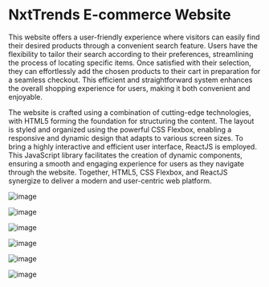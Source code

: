 # NxtTrends E-commerce Website

This website offers a user-friendly experience where visitors can easily find their desired products through a convenient search feature. Users have the flexibility to tailor their search according to their preferences, streamlining the process of locating specific items. Once satisfied with their selection, they can effortlessly add the chosen products to their cart in preparation for a seamless checkout. This efficient and straightforward system enhances the overall shopping experience for users, making it both convenient and enjoyable.

The website is crafted using a combination of cutting-edge technologies, with HTML5 forming the foundation for structuring the content. The layout is styled and organized using the powerful CSS Flexbox, enabling a responsive and dynamic design that adapts to various screen sizes. To bring a highly interactive and efficient user interface, ReactJS is employed. This JavaScript library facilitates the creation of dynamic components, ensuring a smooth and engaging experience for users as they navigate through the website. Together, HTML5, CSS Flexbox, and ReactJS synergize to deliver a modern and user-centric web platform.

![image](https://github.com/kulhara-ankit/ankit-nxt-trends-reactjs/assets/146313680/231f6168-4d49-488f-8ee4-735ca09321e3) 

![image](https://github.com/kulhara-ankit/ankit-nxt-trends-reactjs/assets/146313680/f6047d4d-c799-41eb-9719-23b00a975869)

![image](https://github.com/kulhara-ankit/ankit-nxt-trends-reactjs/assets/146313680/fed15cbb-32f5-4c7c-8c6e-0740ea5ce660)

![image](https://github.com/kulhara-ankit/ankit-nxt-trends-reactjs/assets/146313680/509f7790-20e0-4411-aa5f-2b49b34efe04)

![image](https://github.com/kulhara-ankit/ankit-nxt-trends-reactjs/assets/146313680/d511de11-65c3-4d75-90f7-a7f2bb5b13a2)

![image](https://github.com/kulhara-ankit/ankit-nxt-trends-reactjs/assets/146313680/b60e5d66-333f-4e6d-a2a5-ed1f30a1819b)





